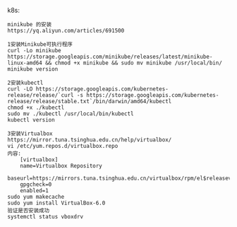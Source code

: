 k8s:

    minikube 的安装
    https://yq.aliyun.com/articles/691500
    
    1安装Minikube可执行程序
    curl -Lo minikube https://storage.googleapis.com/minikube/releases/latest/minikube-linux-amd64 && chmod +x minikube && sudo mv minikube /usr/local/bin/
    minikube version
    
    2安装kubectl
    curl -LO https://storage.googleapis.com/kubernetes-release/release/`curl -s https://storage.googleapis.com/kubernetes-release/release/stable.txt`/bin/darwin/amd64/kubectl
    chmod +x ./kubectl
    sudo mv ./kubectl /usr/local/bin/kubectl
    kubectl version
    
    3安装Virtualbox
    https://mirror.tuna.tsinghua.edu.cn/help/virtualbox/
    vi /etc/yum.repos.d/virtualbox.repo
    内容:
        [virtualbox]
        name=Virtualbox Repository
        baseurl=https://mirrors.tuna.tsinghua.edu.cn/virtualbox/rpm/el$releasever/
        gpgcheck=0
        enabled=1
    sudo yum makecache
    sudo yum install VirtualBox-6.0
    验证是否安装成功
    systemctl status vboxdrv
    
    
        
    
    
    